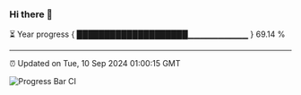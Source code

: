 ### Hi there 👋

⏳ Year progress { ████████████████████▁▁▁▁▁▁▁▁▁▁ } 69.14 %

---

⏰ Updated on Tue, 10 Sep 2024 01:00:15 GMT

![Progress Bar CI](https://github.com/liununu/liununu/workflows/Progress%20Bar%20CI/badge.svg)
